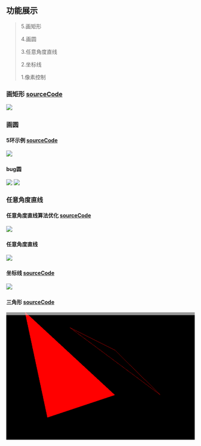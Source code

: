 ## 功能展示

> 5.画矩形
>
> 4.画圆
>
> 3.任意角度直线
>
> 2.坐标线
>
> 1.像素控制

### 画矩形 [sourceCode](../test/rectangle/test_rectangle.cpp)

![](images/test_pic/test_rectangle.png)



### 画圆

#### 5环示例  [sourceCode](../test/circle/test_circle.cpp)

![](images/test_pic/test_circle.png)

#### bug圆

![](images/test_pic/test_circle_fail.png)
![](images/test_pic/test_circle_fail2.png)

### 任意角度直线 

#### 任意角度直线算法优化 [sourceCode](../test/straight_line/test_straight_line.cpp)

![](images/test_pic/straight_line_optimize1.png)


#### 任意角度直线

![](images/test_pic/straight_line.png)

#### 坐标线 [sourceCode](../test/coordinate_line/test_coordinate_line.cpp)

![](images/test_pic/coordinate_line.png)

#### 三角形 [sourceCode](../test/coordinate_line/test_triangle.cpp)

![](images/test_pic/tugui_triangle.png)
